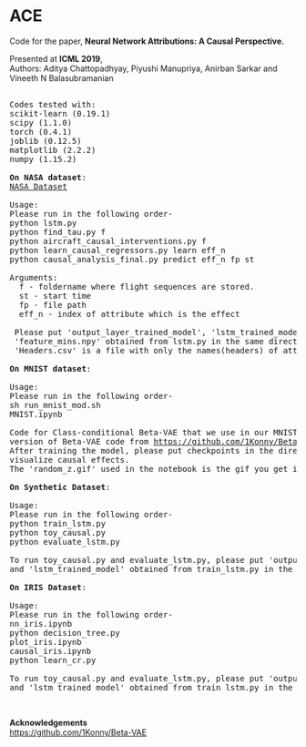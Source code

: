 # ACE
Code for the paper, <b>Neural Network Attributions: A Causal Perspective.</b>

Presented at <b>ICML 2019</b>,<br>
Authors: Aditya Chattopadhyay, Piyushi Manupriya, Anirban Sarkar and Vineeth N Balasubramanian

<pre>

Codes tested with:
scikit-learn (0.19.1)
scipy (1.1.0)
torch (0.4.1)
joblib (0.12.5)
matplotlib (2.2.2)
numpy (1.15.2)

<b>On NASA dataset</b>:
<a href="https://c3.nasa.gov/dashlink/projects/85/">NASA Dataset</a>

Usage:
Please run in the following order-
python lstm.py
python find_tau.py f
python aircraft_causal_interventions.py f
python learn_causal_regressors.py learn eff_n
python causal_analysis_final.py predict eff_n fp st

Arguments:
  f - foldername where flight sequences are stored.
  st - start time
  fp - file path
  eff_n - index of attribute which is the effect
 
 Please put 'output_layer_trained_model', 'lstm_trained_model', 'feature_maxs.npy',
 'feature_mins.npy' obtained from lstm.py in the same directory as other codes. 
 'Headers.csv' is a file with only the names(headers) of attributes.

<b>On MNIST dataset</b>:

Usage:
Please run in the following order-
sh run_mnist_mod.sh
MNIST.ipynb

Code for Class-conditional Beta-VAE that we use in our MNIST experiment is a modified 
version of Beta-VAE code from <a href="https://github.com/1Konny/Beta-VAE">https://github.com/1Konny/Beta-VAE</a>(acknowledged).
After training the model, please put checkpoints in the directory of MNIST.ipynb to 
visualize causal effects.
The 'random_z.gif' used in the notebook is the gif you get in outputs folder after training.

<b>On Synthetic Dataset</b>:

Usage:
Please run in the following order-
python train_lstm.py
python toy_causal.py
python evaluate_lstm.py

To run toy_causal.py and evaluate_lstm.py, please put 'output_layer_trained_model'
and 'lstm_trained_model' obtained from train_lstm.py in the same directory.

<b>On IRIS Dataset</b>:

Usage:
Please run in the following order-
nn_iris.ipynb
python decision_tree.py
plot_iris.ipynb
causal_iris.ipynb
python learn_cr.py

To run toy_causal.py and evaluate_lstm.py, please put 'output_layer_trained_model'
and 'lstm_trained_model' obtained from train_lstm.py in the same directory.
</pre><br>  
<b>Acknowledgements</b><br>
https://github.com/1Konny/Beta-VAE

